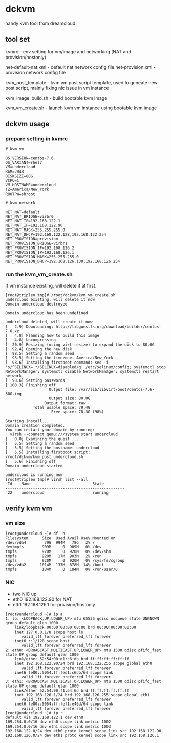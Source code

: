 # dckvm
handy kvm tool from dreamcloud

## tool set
kvmrc - env setting for vm/image and networking (NAT and provision/hostonly)

net-default-nat.xml - default nat network config file
net-provision.xml - provision network config file

kvm_post_template - kvm vm post script template, used to geneate new post script, mainly fixing nic issue in vm instance

kvm_image_build.sh - build bootable kvm image

kvm_vm_create.sh - launch kvm vm instance using bootable kvm image

## dckvm usage 

### prepare setting in kvmrc

```
# kvm vm

OS_VERSION=centos-7.6
OS_VARIANT=rhel7
VM=undercloud
RAM=2048
DISKSIZE=80G
VCPU=1
VM_HOSTNAME=undercloud
TZ=America/New_York
ROOTPW=shroot

# kvm network

NET_NAT=default
NET_NAT_BRIDGE=virbr0
NET_NAT_IF=192.168.122.1
NET_NAT_IP=192.168.122.90
NET_NAT_MASK=255.255.255.0
NET_NAT_DHCP=192.168.122.128,192.168.122.254
NET_PROVISION=provision
NET_PROVISION_BRIDGE=virbr1
NET_PROVISION_IF=192.168.126.2
NET_PROVISION_IP=192.168.126.1
NET_PROVISION_MASK=255.255.255.0
NET_PROVISION_DHCP=192.168.126.100,192.168.126.254
```

### run the kvm_vm_create.sh 

If vm instance existing, will delete it at first.

```
[root@tripleo tmp]# /root/dckvm/kvm_vm_create.sh
undercloud existing, will delete it now
Domain undercloud destroyed

Domain undercloud has been undefined

undercloud deleted, will create it now
[   2.9] Downloading: http://libguestfs.org/download/builder/centos-7.6.xz
[   4.8] Planning how to build this image
[   4.8] Uncompressing
[  20.9] Resizing (using virt-resize) to expand the disk to 80.0G
[  92.4] Opening the new disk
[  98.5] Setting a random seed
[  98.5] Setting the timezone: America/New_York
[  98.6] Installing firstboot command: sed -i 's/^SELINUX=.*/SELINUX=disabled/g' /etc/selinux/config; systemctl stop NetworkManager; systemctl disable NetworkManager; systemctl restart network
[  98.6] Setting passwords
[ 100.3] Finishing off
                   Output file: /var/lib/libvirt/boot/centos-7.6-80G.img
                   Output size: 80.0G
                 Output format: raw
            Total usable space: 79.4G
                    Free space: 78.3G (98%)

Starting install...
Domain creation completed.
You can restart your domain by running:
  virsh --connect qemu:///system start undercloud
[   0.0] Examining the guest ...
[   5.5] Setting a random seed
[   5.5] Setting the hostname: undercloud
[   5.5] Installing firstboot script: /root/dckvm/kvm_post_undercloud.sh
[   5.6] Finishing off
Domain undercloud started

undercloud is running now
[root@tripleo tmp]# virsh list --all
 Id    Name                           State
----------------------------------------------------
 22    undercloud                     running
```

## verify kvm vm 
### vm size 
```
[root@undercloud ~]# df -h
Filesystem      Size  Used Avail Use% Mounted on
/dev/vda4        79G  994M   78G   2% /
devtmpfs        909M     0  909M   0% /dev
tmpfs           920M     0  920M   0% /dev/shm
tmpfs           920M   17M  903M   2% /run
tmpfs           920M     0  920M   0% /sys/fs/cgroup
/dev/vda2      1014M  137M  878M  14% /boot
tmpfs           184M     0  184M   0% /run/user/0
```
### NIC 
- two NIC up
- eth0 192.168.122.90 for NAT 
- eth1 192.168.126.1 for privision/hostonly 
```
[root@undercloud ~]# ip a
1: lo: <LOOPBACK,UP,LOWER_UP> mtu 65536 qdisc noqueue state UNKNOWN group default qlen 1000
    link/loopback 00:00:00:00:00:00 brd 00:00:00:00:00:00
    inet 127.0.0.1/8 scope host lo
       valid_lft forever preferred_lft forever
    inet6 ::1/128 scope host
       valid_lft forever preferred_lft forever
2: eth0: <BROADCAST,MULTICAST,UP,LOWER_UP> mtu 1500 qdisc pfifo_fast state UP group default qlen 1000
    link/ether 52:54:00:d1:c6:db brd ff:ff:ff:ff:ff:ff
    inet 192.168.122.90/24 brd 192.168.122.255 scope global eth0
       valid_lft forever preferred_lft forever
    inet6 fe80::5054:ff:fed1:c6db/64 scope link
       valid_lft forever preferred_lft forever
3: eth1: <BROADCAST,MULTICAST,UP,LOWER_UP> mtu 1500 qdisc pfifo_fast state UP group default qlen 1000
    link/ether 52:54:00:f1:e4:6d brd ff:ff:ff:ff:ff:ff
    inet 192.168.126.1/24 brd 192.168.126.255 scope global eth1
       valid_lft forever preferred_lft forever
    inet6 fe80::5054:ff:fef1:e46d/64 scope link
       valid_lft forever preferred_lft forever
[root@undercloud ~]# ip r
default via 192.168.122.1 dev eth0
169.254.0.0/16 dev eth0 scope link metric 1002
169.254.0.0/16 dev eth1 scope link metric 1003
192.168.122.0/24 dev eth0 proto kernel scope link src 192.168.122.90
192.168.126.0/24 dev eth1 proto kernel scope link src 192.168.126.1
```


